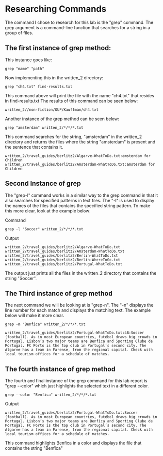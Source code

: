 # Researching Commands 

The command I chose to research for this lab is the "grep" command. The grep argument is a command-line function that searches for a string in a group of files. 

## The first instance of grep method: 

This instance goes like:
```
grep "name" "path"

```
Now implementing this in the written_2 directory:

```
grep "ch4.txt" find-results.txt
```
This command above will print the file with the name "ch4.txt" that resides in find-results.txt The results of this command can be seen below:

```
written_2//non-fiction/OUP/Kauffman/ch4.txt
```

Another instance of the grep method can be seen below:

```
grep "amsterdam" written_2/*/*/*.txt
```
This command searches for the string, "amsterdam" in the written_2 directory and returns the files where the string "amsterdam" is present and the sentence that contains it.  
```
written_2/travel_guides/berlitz2/Algarve-WhatToDo.txt:amsterdam for Children
written_2/travel_guides/berlitz2/Amsterdam-WhatToDo.txt:amsterdam for Children
```

## Second Instance of grep

The "grep-l" command works in a similar way to the grep command in that it also searches for specified patterns in text files. The "-l" is used to display the names of the files that contains the specified string pattern. To make this more clear, look at the example below:

Command
```
grep -l "Soccer" written_2/*/*/*.txt
```

Output
```
written_2/travel_guides/berlitz2/Algarve-WhatToDo.txt
written_2/travel_guides/berlitz2/Amsterdam-WhatToDo.txt
written_2/travel_guides/berlitz2/Berlin-WhatToDo.txt
written_2/travel_guides/berlitz2/Berlin-WhereToGo.txt
written_2/travel_guides/berlitz2/Portugal-WhatToDo.txt
```

The output just prints all the files in the written_2 directory that contains the string "Soccer". 

## The Third instance of grep method

The next command we will be looking at is "grep-n". The "-n" displays the line number for each match and displays the matching text. The example below will make it more clear. 


```
grep -n "Benfica" written_2/*/*/*.txt
```
```
written_2/travel_guides/berlitz2/Portugal-WhatToDo.txt:48:Soccer (football). As in most European countries, futébol draws big crowds in Portugal. Lisbon’s two major teams are Benfica and Sporting Clube de Portugal. FC Porto is the top club in Portugal’s second city. The Algarve has a team in Farense, from the regional capital. Check with local tourism offices for a schedule of matches.
```

## The fourth instance of grep method

The fourth and final instance of the grep command for this lab report is "grep --color" which just highlights the selected text in a different color. 
```
grep --color "Benfica" written_2/*/*/*.txt
```
Output
```
written_2/travel_guides/berlitz2/Portugal-WhatToDo.txt:Soccer (football). As in most European countries, futébol draws big crowds in Portugal. Lisbon’s two major teams are Benfica and Sporting Clube de Portugal. FC Porto is the top club in Portugal’s second city. The Algarve has a team in Farense, from the regional capital. Check with local tourism offices for a schedule of matches.
```
This command highlights Benfica in a color and displays the file that contains the string "Benfica"
